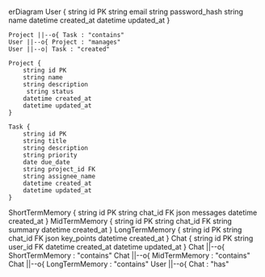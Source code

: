 erDiagram
    User {
        string id PK
        string email
        string password_hash
        string name
        datetime created_at
        datetime updated_at
    }

    Project ||--o{ Task : "contains"
    User ||--o{ Project : "manages"
    User ||--o| Task : "created"

    Project {
        string id PK
        string name
        string description
         string status
        datetime created_at
        datetime updated_at
    }

    Task {
        string id PK
        string title
        string description
        string priority
        date due_date
        string project_id FK
        string assignee_name
        datetime created_at
        datetime updated_at
    }

   ShortTermMemory {
        string id PK
        string chat_id FK
        json messages
        datetime created_at
    }
   MidTermMemory {
        string id PK
         string chat_id FK
        string summary
        datetime created_at
    }
   LongTermMemory {
       string id PK
         string chat_id FK
        json key_points
        datetime created_at
    }
    Chat {
      string id PK
      string user_id FK
      datetime created_at
       datetime updated_at
    }
    Chat ||--o{ ShortTermMemory : "contains"
    Chat ||--o{ MidTermMemory : "contains"
    Chat ||--o{ LongTermMemory : "contains"
    User ||--o{ Chat : "has"